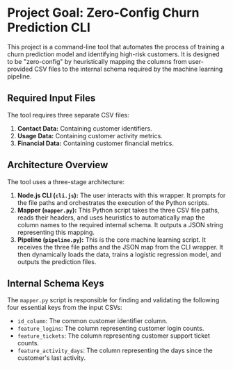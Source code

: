 # Project Goal: Zero-Config Churn Prediction CLI

This project is a command-line tool that automates the process of training a churn prediction model and identifying high-risk customers. It is designed to be "zero-config" by heuristically mapping the columns from user-provided CSV files to the internal schema required by the machine learning pipeline.

## Required Input Files

The tool requires three separate CSV files:
1.  **Contact Data:** Containing customer identifiers.
2.  **Usage Data:** Containing customer activity metrics.
3.  **Financial Data:** Containing customer financial metrics.

## Architecture Overview

The tool uses a three-stage architecture:
1.  **Node.js CLI (`cli.js`):** The user interacts with this wrapper. It prompts for the file paths and orchestrates the execution of the Python scripts.
2.  **Mapper (`mapper.py`):** This Python script takes the three CSV file paths, reads their headers, and uses heuristics to automatically map the column names to the required internal schema. It outputs a JSON string representing this mapping.
3.  **Pipeline (`pipeline.py`):** This is the core machine learning script. It receives the three file paths and the JSON map from the CLI wrapper. It then dynamically loads the data, trains a logistic regression model, and outputs the prediction files.

## Internal Schema Keys

The `mapper.py` script is responsible for finding and validating the following four essential keys from the input CSVs:
*   `id_column`: The common customer identifier column.
*   `feature_logins`: The column representing customer login counts.
*   `feature_tickets`: The column representing customer support ticket counts.
*   `feature_activity_days`: The column representing the days since the customer's last activity.
